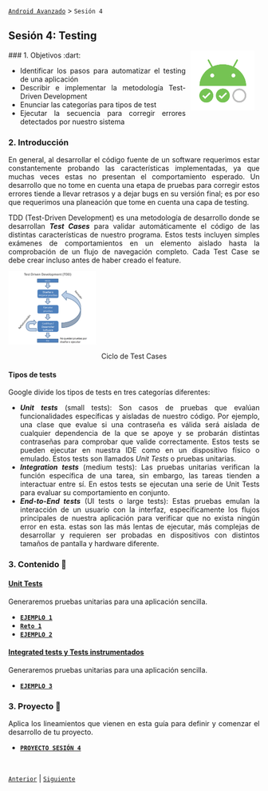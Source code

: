 [`Android Avanzado`](../Readme.md) > `Sesión 4`

## Sesión 4: Testing

<img src="images/testing.png" align="right" height="120" hspace="10">

<div style="text-align: justify;">
### 1. Objetivos :dart: 

* Identificar los pasos para automatizar el testing de una aplicación
* Describir e implementar la metodología Test-Driven Development
* Enunciar las categorías para tipos de test
* Ejecutar la secuencia para corregir errores detectados por nuestro sistema

### 2. Introducción

En general, al desarrollar el código fuente de un software requerimos estar constantemente probando las características implementadas, ya que muchas veces estas no presentan el comportamiento esperado. Un desarrollo que no tome en cuenta una etapa de pruebas para corregir estos errores tiende a llevar retrasos y a dejar bugs en su versión final; es por eso que requerimos una planeación que tome en cuenta una capa de testing.

TDD (Test-Driven Development) es una metodología de desarrollo donde se desarrollan ___Test Cases___ para validar automáticamente el código de las distintas características de nuestro programa. Estos tests incluyen simples exámenes de comportamientos en un elemento aislado hasta la comprobación de un flujo de navegación completo. Cada Test Case se debe crear incluso antes de haber creado el feature.

<img src="images/test flow.png" align="center" width="35%">

<p align="center">Ciclo de Test Cases</p>

#### Tipos de tests

Google divide los tipos de tests en tres categorías diferentes:

* ___Unit tests___ (small tests): Son casos de pruebas que evalúan funcionalidades específicas y aisladas de nuestro código. Por ejemplo, una clase que evalue si una contraseña es válida será aislada de cualquier dependencia de la que se apoye y se probarán distintas contraseñas para comprobar que valide correctamente. Estos tests se pueden ejecutar en nuestra IDE como en un dispositivo físico o emulado. Estos tests son llamados _Unit Tests_ o pruebas unitarias. 
* ___Integration tests___ (medium tests): Las pruebas unitarias verifican la función específica de una tarea, sin embargo, las tareas tienden a interactuar entre sí. En estos tests se ejecutan una serie de Unit Tests para evaluar su comportamiento en conjunto.
* ___End-to-End tests___ (UI tests o large tests): Estas pruebas emulan la interacción de un usuario con la interfaz, específicamente los flujos principales de nuestra aplicación para verificar que no exista ningún error en esta. estas son las más lentas de ejecutar, más complejas de desarrollar y requieren ser probadas en dispositivos con distintos tamaños de pantalla y hardware diferente.



### 3. Contenido :blue_book:

 

#### <ins>Unit Tests</ins>

Generaremos pruebas unitarias para una aplicación sencilla.

- [**`EJEMPLO 1`**](Ejemplo-01#readme)
- [**`Reto 1`**](Reto-01#readme)
- [**`EJEMPLO 2`**](Ejemplo-02#readme)

#### <ins>Integrated tests y Tests instrumentados</ins>

Generaremos pruebas unitarias para una aplicación sencilla.

- [**`EJEMPLO 3`**](Ejemplo-03#readme)

### 3. Proyecto :hammer:

Aplica los lineamientos que vienen en esta guía para definir y comenzar el desarrollo de tu proyecto.

- [**`PROYECTO SESIÓN 4`**](Proyecto/Readme.md)

<br/>

[`Anterior`](../Sesion-03#readme) | [`Siguiente`](../Sesion-05#readme)      

</div>

